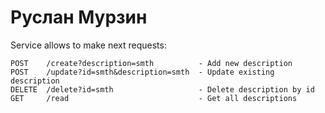 # Руслан Мурзин

Service allows to make next requests:
```
POST    /create?description=smth          - Add new description
POST    /update?id=smth&description=smth  - Update existing description
DELETE  /delete?id=smth                   - Delete description by id
GET     /read                             - Get all descriptions
```
